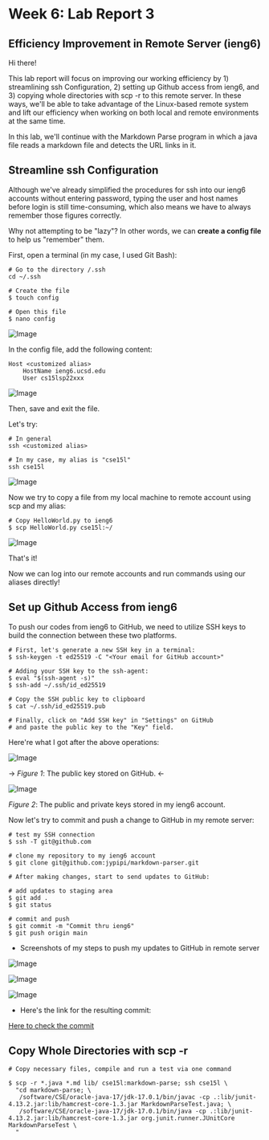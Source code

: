 # Week 6: Lab Report 3

## Efficiency Improvement in Remote Server (ieng6)

Hi there!

This lab report will focus on improving our working efficiency by 1) streamlining ssh Configuration, 2) setting up Github access from ieng6, and 3) copying whole directories with scp -r to this remote server. In these ways, we'll be able to take advantage of the Linux-based remote system and lift our efficiency when working on both local and remote environments at the same time.

In this lab, we'll continue with the Markdown Parse program in which a java file reads a markdown file and detects the URL links in it. 

## Streamline ssh Configuration

Although we've already simplified the procedures for ssh into our ieng6 accounts without entering password, typing the user and host names before login is still time-consuming, which also means we have to always remember those figures correctly.

Why not attempting to be "lazy"? In other words, we can **create a config file** to help us "remember" them.

First, open a terminal (in my case, I used Git Bash):

```
# Go to the directory /.ssh
cd ~/.ssh

# Create the file
$ touch config

# Open this file
$ nano config
```

![Image](Images/Lab-Report-3/1-1.png)

In the config file, add the following content:

```
Host <customized alias>
    HostName ieng6.ucsd.edu
    User cs15lsp22xxx
```

![Image](Images/Lab-Report-3/1-2.png)

Then, save and exit the file.

Let's try:

```
# In general
ssh <customized alias>

# In my case, my alias is "cse15l"
ssh cse15l
```

![Image](Images/Lab-Report-3/1-3.png)

Now we try to copy a file from my local machine to remote account using scp and my alias:

```
# Copy HelloWorld.py to ieng6
$ scp HelloWorld.py cse15l:~/
```

![Image](Images/Lab-Report-3/1-5.png)

That's it!

Now we can log into our remote accounts and run commands using our aliases directly!

## Set up Github Access from ieng6

To push our codes from ieng6 to GitHub, we need to utilize SSH keys to build the connection between these two platforms.

```
# First, let's generate a new SSH key in a terminal:
$ ssh-keygen -t ed25519 -C "<Your email for GitHub account>"

# Adding your SSH key to the ssh-agent:
$ eval "$(ssh-agent -s)"
$ ssh-add ~/.ssh/id_ed25519

# Copy the SSH public key to clipboard
$ cat ~/.ssh/id_ed25519.pub

# Finally, click on "Add SSH key" in "Settings" on GitHub
# and paste the public key to the "Key" field.
```

Here're what I got after the above operations:

![Image](Images/Lab-Report-3/1_public_key_github.png)

<p align="center">

-> *Figure 1*: The public key stored on GitHub. <-

![Image](Images/Lab-Report-3/2_public_and_private_keys_account.png)

*Figure 2*: The public and private keys stored in my ieng6 account.

</p>

Now let's try to commit and push a change to GitHub in my remote server:

```
# test my SSH connection
$ ssh -T git@github.com

# clone my repository to my ieng6 account
$ git clone git@github.com:jypipi/markdown-parser.git

# After making changes, start to send updates to GitHub:

# add updates to staging area
$ git add .
$ git status

# commit and push
$ git commit -m "Commit thru ieng6"
$ git push origin main
```

* Screenshots of my steps to push my updates to GitHub in remote server

![Image](Images/Lab-Report-3/3a.png)

![Image](Images/Lab-Report-3/3b.png)

![Image](Images/Lab-Report-3/3c.png)

* Here's the link for the resulting commit:

[Here to check the commit](https://github.com/jypipi/markdown-parser/commit/d4ed78d6c33ad4670682da88c537b15ab3b0efeb)

## Copy Whole Directories with scp -r

```
# Copy necessary files, compile and run a test via one command

$ scp -r *.java *.md lib/ cse15l:markdown-parse; ssh cse15l \
  "cd markdown-parse; \
   /software/CSE/oracle-java-17/jdk-17.0.1/bin/javac -cp .:lib/junit-4.13.2.jar:lib/hamcrest-core-1.3.jar MarkdownParseTest.java; \
   /software/CSE/oracle-java-17/jdk-17.0.1/bin/java -cp .:lib/junit-4.13.2.jar:lib/hamcrest-core-1.3.jar org.junit.runner.JUnitCore MarkdownParseTest \
  "
```
